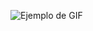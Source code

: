 ![Ejemplo de GIF](https://tenor.com/es/view/suit-slideshow-man-in-suit-sitting-man-wearing-suit-sitting-slideshow-man-wearing-suit-meme-gif-25275395)
